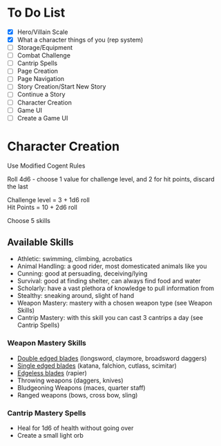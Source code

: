 # To Do List

- [X] Hero/Villain Scale
- [X] What a character things of you (rep system)
- [ ] Storage/Equipment
- [ ] Combat Challenge
- [ ] Cantrip Spells
- [ ] Page Creation
- [ ] Page Navigation
- [ ] Story Creation/Start New Story
- [ ] Continue a Story
- [ ] Character Creation
- [ ] Game UI
- [ ] Create a Game UI

# Character Creation

Use Modified Cogent Rules

Roll 4d6 - choose 1 value for challenge level, and 2 for hit points, discard the last

Challenge level = 3 + 1d6 roll  
Hit Points = 10 + 2d6 roll  

Choose 5 skills

## Available Skills

* Athletic: swimming, climbing, acrobatics
* Animal Handling: a good rider, most domesticated animals like you
* Cunning: good at persuading, deceiving/lying 
* Survival: good at finding shelter, can always find food and water
* Scholarly: have a vast plethora of knowledge to pull information from
* Stealthy: sneaking around, slight of hand
* Weapon Mastery: mastery with a chosen weapon type (see Weapon Skills)
* Cantrip Mastery: with this skill you can cast 3 cantrips a day (see Cantrip Spells)

### Weapon Mastery Skills

* [Double edged blades][1] (longsword, claymore, broadsword daggers) 
* [Single edged blades][1] (katana, falchion, cutlass, scimitar)
* [Edgeless blades][1] (rapier)
* Throwing weapons (daggers, knives)
* Bludgeoning Weapons (maces, quarter staff)
* Ranged weapons (bows, cross bow, sling)

[1]: https://en.wikipedia.org/wiki/Classification_of_swords


### Cantrip Mastery Spells

* Heal for 1d6 of health without going over
* Create a small light orb
